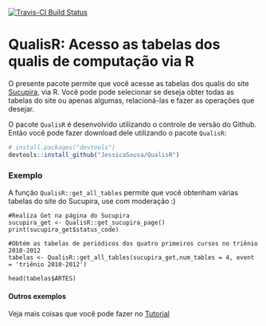 [![Travis-CI Build Status](https://travis-ci.org/JessicaSousa/QualisR.svg?branch=master)](https://travis-ci.org/JessicaSousa/QualisR)

QualisR: Acesso as tabelas dos qualis de computação via R
========================================

O presente pacote permite que você acesse as tabelas dos qualis do site [Sucupira](https://sucupira.capes.gov.br/sucupira/public/consultas/coleta/veiculoPublicacaoQualis/listaConsultaGeralPeriodicos.jsf), via R. Você pode pode selecionar se deseja obter todas as tabelas do site ou apenas algumas, relacioná-las e fazer as operações que desejar.

O pacote `QualisR` é desenvolvido utilizando o controle de versão do Github. Então você pode fazer download dele utilizando o pacote `QualisR`:

``` r
# install.packages("devtools")
devtools::install_github("JessicaSousa/QualisR")
```

### Exemplo

A função `QualisR::get_all_tables` permite que você obtenham várias tabelas do site do Sucupira, use com moderação :)

```{r}
#Realiza Get na página do Sucupira
sucupira_get <- QualisR::get_sucupira_page()
print(sucupira_get$status_code)

#Obtém as tabelas de periódicos dos quatro primeiros cursos no triênio 2010-2012
tabelas <- QualisR::get_all_tables(sucupira_get,num_tables = 4, event = 'triênio 2010-2012')

head(tabelas$ARTES)
```

#### Outros exemplos
Veja mais coisas que você pode fazer no [Tutorial](https://jessicasousa.github.io/QualisR/inst/doc/README.html)
